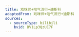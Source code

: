 ```yaml
---
title: 戏咪师+哈气流行+迪斯科
adaptedFrom: 戏咪师+哈气流行+迪斯科
sources:
  - sourceType: bilibili
    bvid: BV1Lp3QzUE7F
---
```

